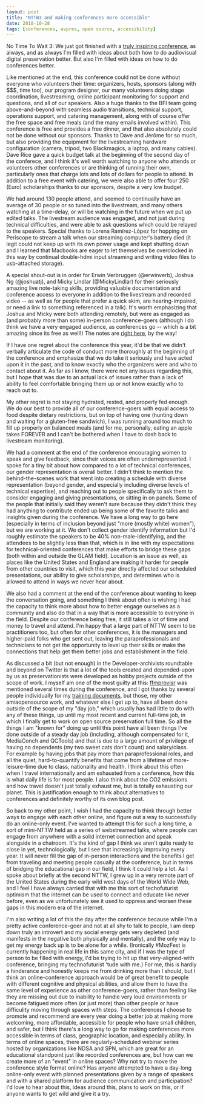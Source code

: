 ```yaml
---
layout: post
title: "NTTW3 and making conferences more accessible"
date: 2018-10-28
tags: [conferences, avpres, open source, accessibility]
---
```


No Time To Wait 3: We just got finished with a [truly inspiring conference](https://mediaarea.net/NoTimeToWait3), as always, and as always I'm filled with ideas about both how to do audiovisual digital preservation better. But also I'm filled with ideas on how to do conferences better.

Like mentioned at the end, this conference could not be done without everyone who volunteers their time: organizers, hosts, sponsors (along with $$$, time too), our program designer, our many volunteers doing stage coordination, livestreaming, online participant monitoring for support and questions, and all of our speakers. Also a huge thanks to the BFI team going above-and-beyond with seamless audio transitions, technical support, operations support, and catering management, along with of course offer the free space and free meals (and the many emails involved within). This conference is free and provides a free dinner, and that also absolutely could not be done without our sponsors. Thanks to Dave and Jérôme for so much, but also providing the equipment for the livestreaming hardware configuration (camera, tripod, two Blackmagics, a laptop, and many cables). Dave Rice gave a quick budget talk at the beginning of the second day of the conferece, and I think it's well worth watching to anyone who attends or volunteers other conferences or are thinking of running their own, particularly ones that charge lots and lots of dollars for people to attend. In addition to a free event with catering, we were also able to offer four 250 (Euro) scholarships thanks to our sponsors, despite a very low budget.

We had around 130 people attend, and seemed to continually have an average of 30 people or so tuned into the livestream, and many others watching at a time-delay, or will be watching in the future when we put up edited talks. The livestream audience was engaged, and not just during technical difficulties, and were able to ask questions which could be relayed to the speakers. Special thanks to Lorena Ramírez-López for hopping on Periscope to stream a talk when our streaming computer's battery died (it legit could not keep up with its own power usage and kept shutting down and I learned that Macbooks are eager to let themselves be overclocked in this way by continual double-hdmi input streaming and writing video files to usb-attached storage).

A special shout-out is in order for Erwin Verbruggen (@erwinverb), Joshua Ng (@joshuatj), and Micky Lindlar (@MickyLindlar) for their seriously amazing live note-taking skills, providing valuable documentation and conference access to everyone in addition to the livestream and recorded video -- as well as for people that prefer a quick skim, are hearing-impaired, or need a link to something referenced in a talk). It's worth emphasizing that Joshua and Micky were both attending remotely, but were as engaged as (and probably more than some) in-person conference-goers (although I do think we have a very engaged audience, as conferences go -- which is a bit amazing since its free as well!) The notes are [right here](https://docs.google.com/document/d/1pjzawSEhdgOis--6pHPVtnZGs8P0Qkm3yMByh4hcQHw/edit#), by the way!

If I have one regret about the conference this year, it'd be that we didn't verbally articulate the code of conduct more thoroughly at the beginning of the conference and emphasize that we do take it seriously and have acted upon it in the past, and to know exactly who the organizers were and who to contact about it. As far as I know, there were not any issues regarding this, but I hope that was due to an actual lack of issues rather than a lack of ability to feel comfortable bringing them up or not know exactly who to reach out to.

My other regret is not staying hydrated, rested, and properly fed enough. We do our best to provide all of our conference-goers with equal access to food despite dietary restrictions, but on top of having one (hunting down and waiting for a gluten-free sandwich), I was running around too much to fill up properly on balanced meals (and for me, personally, eating an apple takes FOREVER and I can't be bothered when I have to dash back to livestream monitoring).

We had a comment at the end of the conference encouraging women to speak and give feedback, since their voices are often underrepresented. I spoke for a tiny bit about how compared to a lot of technical conferences, our gender representation is overall better. I didn't think to mention the behind-the-scenes work that went into creating a schedule with diverse representation (beyond gender, and especially including diverse levels of technical expertise), and reaching out to people specifically to ask them to consider engaging and giving presentations, or sitting in on panels. Some of the people that initially said they weren't sure because they didn't think they had anything to contribute ended up being some of the favorite talks and insights given during the conference. We have a long way to go here (especially in terms of inclusion beyond just "more (mostly white) women"), but we are working at it. We don't collect gender identify information but I'd roughly estimate the speakers to be 40% non-male-identifying, and the attendees to be slightly less than that, which is in line with my expectations for technical-oriented conferences that make efforts to bridge these gaps (both within and outside the GLAM field). Location is an issue as well, as places like the United States and England are making it harder for people from other countries to visit, which this year directly affected our scheduled presentations, our ability to give scholarships, and determines who is allowed to attend in ways we never hear about.

We also had a comment at the end of the conference about wanting to keep the conversation going, and something I think about often is wishing I had the capacity to think more about how to better engage ourselves as a community and also do that in a way that is more accessible to everyone in the field. Despite our conference being free, it still takes a lot of time and money to travel and attend. I'm happy that a large part of NTTW seem to be practitioners too, but often for other conferences, it is the managers and higher-paid folks who get sent out, leaving the paraprofessionals and technicians to not get the opportunity to level up their skills or make the connections that help get them better jobs and establishment in the field. 

As discussed a bit (but not enough) in the Developer-archivists roundtable and beyond on Twitter is that a lot of the tools created and depended-upon by us as preservationists were developed as hobby projects outside of the scope of work. I myself am one of the most guilty at this: [ffmprovisr](https://amiaopensource.github.io/ffmprovisr/) was mentioned several times during the conference, and I got thanks by several people individually for my [training documents](http://training.ashleyblewer.com/), but those, my other amiaopensource work, and whatever else I get up to, have all been done outside of the scope of my "day job," which usually has had little to do with any of these things, up until my most recent and current full-time job, in which I finally get to work on open source preservation full time. So all the things I am "known for" doing up until this point have all been things I've done outside of a steady day job (including, although compensated for it, MediaConch and QCTools) and that is due to a large amount of privilege of having no dependents (my two sweet cats don't count) and salary/class. For example by having jobs that pay more than paraprofessional roles, and all the quiet, hard-to-quantify benefits that come from a lifetime of more-leisure-time due to class, nationality and health. I think about this often when I travel internationally and am exhausted from a conference, how this is what daily life is for most people. I also think about the CO2 emissions and how travel doesn't just totally exhaust me, but is totally exhausting our planet. This is justification enough to think about alternatives to conferences and definitely worthy of its own blog post.

So back to my other point, I wish I had the capacity to think through better ways to engage with each other online, and figure out a way to successfully do an online-only event. I've wanted to attempt this for such a long time, a sort of mini-NTTW held as a series of webstreamed talks, where people can engage from anywhere with a solid internet connection and speak alongside in a chatroom. It's the kind of gap I think we aren't quite ready to close in yet, technologically, but I see that increasingly improving every year. It will never fill the gap of in-person interactions and the benefits I get from traveling and meeting people casually at the conference, but in terms of bridging the educational gap in our field, I think it could help a lot. As I spoke about briefly at the second NTTW, I grew up in a very remote part of the United States during the early wild west days of the World Wide Web, and I feel I have always carried that with me this sort of techofuturist optimism that the internet can be used to connect and educate like never before, even as we unfortunately see it used to oppress and worsen these gaps in this modern era of the internet.

I'm also writing a lot of this the day after the conference because while I'm a pretty active conference-goer and not at all shy to talk to people, I am deep down truly an introvert and my social energy gets very depleted (and manifests in the negative both physically and mentally), and the only way to get my energy back up is to be alone for a while. (Ironically #MozFest is currently happening in real life in this same city, and if I was the type of person to be filled with energy, I'd be trying to hit up that very-aligned-with conference, bringing my technofuturist 'tude with me.) For me, this is hardly a hinderance and honestly keeps me from drinking more than I should, but I think an online-conference approach would be of great benefit to people with different cognitive and physical abilities, and allow them to have the same level of experience as other conference-goers, rather than feeling like they are missing out due to inability to handle very loud environments or become fatigued more often (or just more) than other people or have difficulity moving through spaces with steps. The conferences I choose to promote and recommend are every year doing a better job at making more welcoming, more affordable, accessible for people who have small children, and safer, but I think there's a long way to go for making conferences more accessible in terms of class, geographic location, and especially ability. In terms of online spaces, there are regularly-scheduled webinar series hosted by organizations like NDSA and SPN, which are great for an educational standpoint just like recorded conferences are, but how can we create more of an "event" in online spaces? Why not try to move the conference style format online? Has anyone attempted to have a day-long online-only event with planned presentations given by a range of speakers and with a shared platform for audience communication and participation? I'd love to hear about this, ideas around this, plans to work on this, or if anyone wants to get wild and give it a try.